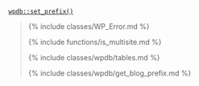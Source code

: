 <p><code><a href="https://developer.wordpress.org/reference/classes/wpdb/set_prefix/">wpdb::set_prefix()</a></code></p>

<blockquote>

{% include classes/WP_Error.md %}

{% include functions/is_multisite.md %}

{% include classes/wpdb/tables.md %}

{% include classes/wpdb/get_blog_prefix.md %}

</blockquote>